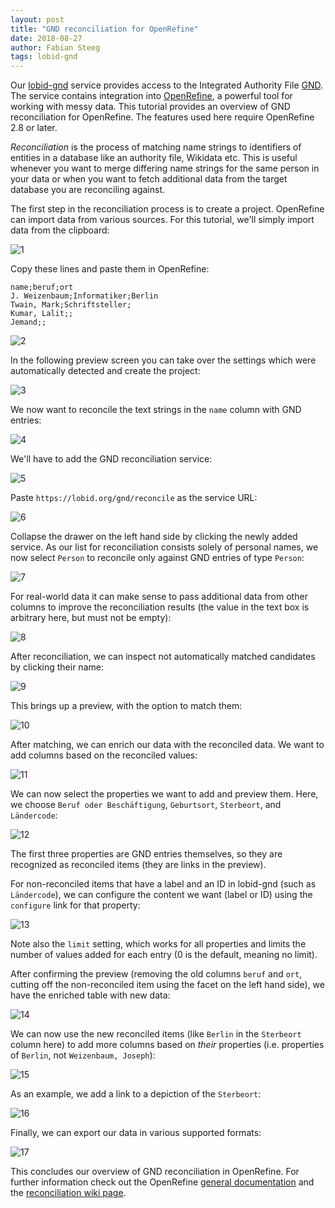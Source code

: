 ```yaml
---
layout: post
title: "GND reconciliation for OpenRefine"
date: 2018-08-27
author: Fabian Steeg
tags: lobid-gnd
---
```


Our [lobid-gnd](https://lobid.org/gnd) service provides access to the Integrated Authority File [GND](https://en.wikipedia.org/wiki/Integrated_Authority_File). The service contains integration into [OpenRefine](http://openrefine.org/), a powerful tool for working with messy data. This tutorial provides an overview of GND reconciliation for OpenRefine. The features used here require OpenRefine 2.8 or later.

*Reconciliation* is the process of matching name strings to identifiers of entities in a database like an authority file, Wikidata etc. This is useful whenever you want to merge differing name strings for the same person in your data or when you want to fetch additional data from the target database you are reconciling against.

The first step in the reconciliation process is to create a project. OpenRefine can import data from various sources. For this tutorial, we'll simply import data from the clipboard:

![1](/images/2018-08-27-openrefine/01-input.png)

Copy these lines and paste them in OpenRefine:

```
name;beruf;ort
J. Weizenbaum;Informatiker;Berlin
Twain, Mark;Schriftsteller;
Kumar, Lalit;;
Jemand;;
```

![2](/images/2018-08-27-openrefine/02-data.png)

In the following preview screen you can take over the settings which were automatically detected and create the project:

![3](/images/2018-08-27-openrefine/03-create.png)

We now want to reconcile the text strings in the `name` column with GND entries:

![4](/images/2018-08-27-openrefine/04-reconcile.png)

We'll have to add the GND reconciliation service:

![5](/images/2018-08-27-openrefine/05-add-service.png)

Paste `https://lobid.org/gnd/reconcile` as the service URL:

![6](/images/2018-08-27-openrefine/06-service-url.png)

Collapse the drawer on the left hand side by clicking the newly added service. As our list for reconciliation consists solely of personal names, we now select `Person` to reconcile only against GND entries of type `Person`:

![7](/images/2018-08-27-openrefine/07-type.png)

For real-world data it can make sense to pass additional data from other columns to improve the reconciliation results (the value in the text box is arbitrary here, but must not be empty):

![8](/images/2018-08-27-openrefine/08-other.png)

After reconciliation, we can inspect not automatically matched candidates by clicking their name:

![9](/images/2018-08-27-openrefine/09-candidate.png)

This brings up a preview, with the option to match them:

![10](/images/2018-08-27-openrefine/10-preview.png)

After matching, we can enrich our data with the reconciled data. We want to add columns based on the reconciled values:

![11](/images/2018-08-27-openrefine/11-add-columns.png)

We can now select the properties we want to add and preview them. Here, we choose `Beruf oder Beschäftigung`, `Geburtsort`, `Sterbeort`, and `Ländercode`:

![12](/images/2018-08-27-openrefine/12-add-preview.png)

The first three properties are GND entries themselves, so they are recognized as reconciled items (they are links in the preview). 

For non-reconciled items that have a label and an ID in lobid-gnd (such as `Ländercode`), we can configure the content we want (label or ID) using the `configure` link for that property:

![13](/images/2018-08-27-openrefine/13-configure.png)

Note also the `limit` setting, which works for all properties and limits the number of values added for each entry (0 is the default, meaning no limit).

After confirming the preview (removing the old columns `beruf` and `ort`, cutting off the non-reconciled item using the facet on the left hand side), we have the enriched table with new data:

![14](/images/2018-08-27-openrefine/14-table.png)

We can now use the new reconciled items (like `Berlin` in the `Sterbeort` column here) to add more columns based on *their* properties (i.e. properties of `Berlin`, not `Weizenbaum, Joseph`):

![15](/images/2018-08-27-openrefine/15-extend.png)

As an example, we add a link to a depiction of the `Sterbeort`:

![16](/images/2018-08-27-openrefine/16-extend-preview.png)

Finally, we can export our data in various supported formats:

![17](/images/2018-08-27-openrefine/17-export.png)

This concludes our overview of GND reconciliation in OpenRefine. For further information check out the OpenRefine [general documentation](http://openrefine.org/documentation.html) and the [reconciliation wiki page](https://github.com/OpenRefine/OpenRefine/wiki/Reconciliation).